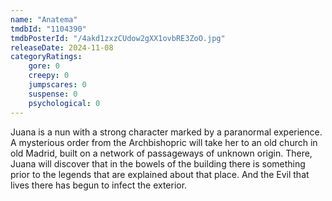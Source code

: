 ```yaml
---
name: "Anatema"
tmdbId: "1104390"
tmdbPosterId: "/4akd1zxzCUdow2gXX1ovbRE3ZoO.jpg"
releaseDate: 2024-11-08
categoryRatings:
    gore: 0
    creepy: 0
    jumpscares: 0
    suspense: 0
    psychological: 0
---
```

Juana is a nun with a strong character marked by a paranormal experience. A mysterious order from the Archbishopric will take her to an old church in old Madrid, built on a network of passageways of unknown origin. There, Juana will discover that in the bowels of the building there is something prior to the legends that are explained about that place. And the Evil that lives there has begun to infect the exterior.
